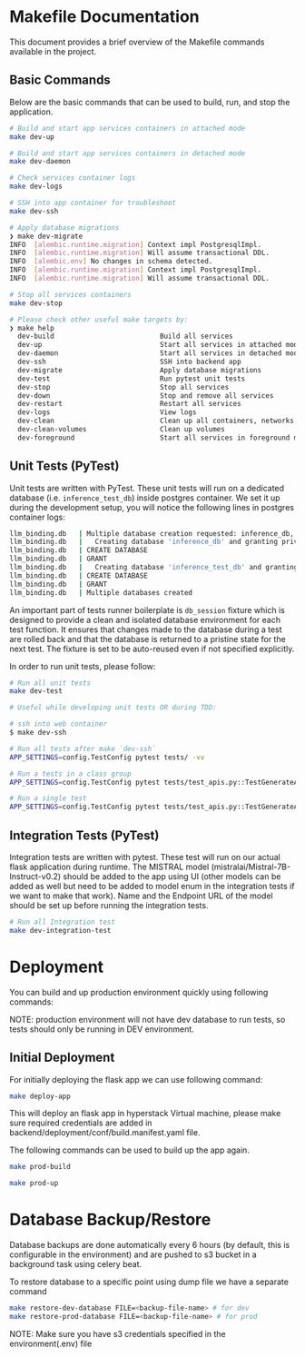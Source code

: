 # Makefile Documentation

This document provides a brief overview of the Makefile commands available in the project.

## Basic Commands

Below are the basic commands that can be used to build, run, and stop the application.

```bash
# Build and start app services containers in attached mode
make dev-up

# Build and start app services containers in detached mode
make dev-daemon

# Check services container logs
make dev-logs

# SSH into app container for troubleshoot
make dev-ssh

# Apply database migrations
❯ make dev-migrate
INFO  [alembic.runtime.migration] Context impl PostgresqlImpl.
INFO  [alembic.runtime.migration] Will assume transactional DDL.
INFO  [alembic.env] No changes in schema detected.
INFO  [alembic.runtime.migration] Context impl PostgresqlImpl.
INFO  [alembic.runtime.migration] Will assume transactional DDL.

# Stop all services containers
make dev-stop

# Please check other useful make targets by:
❯ make help
  dev-build                          Build all services
  dev-up                             Start all services in attached mode
  dev-daemon                         Start all services in detached mode
  dev-ssh                            SSH into backend app
  dev-migrate                        Apply database migrations
  dev-test                           Run pytest unit tests
  dev-stop                           Stop all services
  dev-down                           Stop and remove all services
  dev-restart                        Restart all services
  dev-logs                           View logs
  dev-clean                          Clean up all containers, networks, images, and orphans
  dev-clean-volumes                  Clean up volumes
  dev-foreground                     Start all services in foreground mode
```

## Unit Tests (PyTest)

Unit tests are written with PyTest. These unit tests will run on a dedicated database (i.e. `inference_test_db`) inside postgres container. We set it up during the development setup, you will notice the following lines in postgres container logs:

```bash
llm_binding.db   | Multiple database creation requested: inference_db, inference_test_db
llm_binding.db   |   Creating database 'inference_db' and granting privileges to 'devuser'
llm_binding.db   | CREATE DATABASE
llm_binding.db   | GRANT
llm_binding.db   |   Creating database 'inference_test_db' and granting privileges to 'devuser'
llm_binding.db   | CREATE DATABASE
llm_binding.db   | GRANT
llm_binding.db   | Multiple databases created
```

An important part of tests runner boilerplate is `db_session` fixture which is designed to provide a clean and isolated database environment for each test function. It ensures that changes made to the database during a test are rolled back and that the database is returned to a pristine state for the next test. The fixture is set to be auto-reused even if not specified explicitly.

In order to run unit tests, please follow:

```bash
# Run all unit tests
make dev-test

# Useful while developing unit tests OR during TDD:

# ssh into web container
$ make dev-ssh

# Run all tests after make `dev-ssh`
APP_SETTINGS=config.TestConfig pytest tests/ -vv

# Run a tests in a class group
APP_SETTINGS=config.TestConfig pytest tests/test_apis.py::TestGenerateAPIKeyEndpoint::test_generate_api_key_success -vv

# Run a single test
APP_SETTINGS=config.TestConfig pytest tests/test_apis.py::TestGenerateAPIKeyEndpoint::test_generate_api_key_success -vv
```

## Integration Tests (PyTest)

Integration tests are written with pytest. These test will run on our actual flask application during runtime.
The MISTRAL model (mistralai/Mistral-7B-Instruct-v0.2) should be added to the app using UI (other models can be added
as well but need to be added to model enum in the integration tests if we want to make that work).
Name and the Endpoint URL of the model should be set up before running the integration tests.

```bash
# Run all Integration test
make dev-integration-test
```

# Deployment

You can build and up production environment quickly using following commands:

NOTE: production environment will not have dev database to run tests, so tests
should only be running in DEV environment.

## Initial Deployment

For initially deploying the flask app we can use following command:

```bash
make deploy-app
```

This will deploy an flask app in hyperstack Virtual machine, please make sure required credentials are added in backend/deployment/conf/build.manifest.yaml file.

The following commands can be used to build up the app again.

```bash
make prod-build

make prod-up
```

# Database Backup/Restore

Database backups are done automatically every 6 hours (by default, this is configurable in the environment) and are pushed to s3 bucket in a background task using celery beat.

To restore database to a specific point using dump file we have a separate command

```bash
make restore-dev-database FILE=<backup-file-name> # for dev
make restore-prod-database FILE=<backup-file-name> # for prod
```

NOTE: Make sure you have s3 credentials specified in the environment(.env) file
